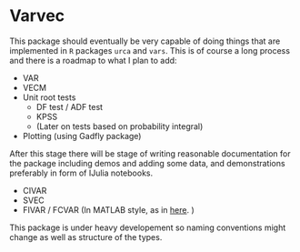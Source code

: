 Varvec
==================

This package should eventually be very capable of doing things that are implemented in `R` packages `urca` and `vars`. This is of course a long process and there is a roadmap to what I plan to add:

* VAR
* VECM
* Unit root tests
	- DF test / ADF test
	- KPSS
	- (Later on tests based on probability integral)
* Plotting (using Gadfly package)

After this stage there will be stage of writing reasonable documentation for the package including demos and adding some data, and demonstrations preferably in form of IJulia notebooks.

* CIVAR
* SVEC
* FIVAR / FCVAR (In MATLAB style, as in [here](http://www.econ.queensu.ca/faculty/mon/software/). )


This package is under heavy developement so naming conventions might change as well as structure of the types.
